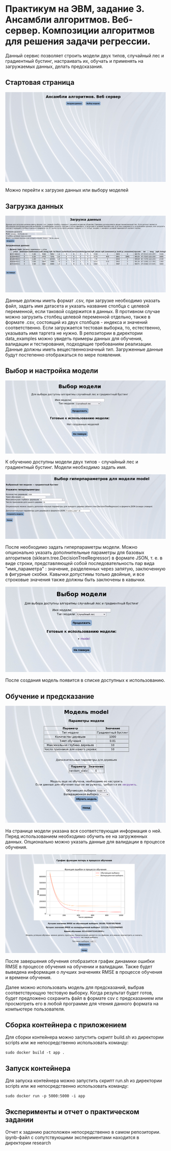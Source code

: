 # Практикум на ЭВМ, задание 3. Ансамбли алгоритмов. Веб-сервер. Композиции алгоритмов для решения задачи регрессии.

Данный сервис позволяет строить модели двух типов, случайный лес и градиентный бустинг, настраивать их, обучать и применять на загружаемых данных, делать предсказания.

## Стартовая страница

![](./readme_pics/start_page.png)


Можно перейти к загрузке данных или выбору моделей



## Загрузка данных

![](./readme_pics/data.png)

Данные должны иметь формат .csv, при загрузке необходимо указать файл, задать имя датасета и указать название столбца с целевой переменной, если таковой содержится в данных. В противном случае можно загрузить столбец целевой переменной отдельно, также в формате .csv, состоящий из двух столбцов - индекса и значений соответственно. Если загружается тестовая выборка, то, естественно, указывать имя таргета не нужно. В репозитории в директории data_examples можно увидеть примеры данных для обучения, валидации и тестирования, подходящие требованиям реализации. Данные должны иметь вещественнозначный тип. Загруженные данные будут постепенно отображаться по мере появления.


## Выбор и настройка модели

![](./readme_pics/model_type_set.png)


К обучению доступны модели двух типов - случайный лес и градиентный бустинг. Модели необходимо задать имя.


![](./readme_pics/params.png)

После необходимо задать гиперпараметры модели. Можно опционально указать дополнительные параметры для базовых алгоритмов (sklearn.tree.DecisionTreeRegressor) в формате JSON, т. е. в виде строки, представляющей собой последовательность пар вида "имя_параметра" : значение, разделенных через запятую, заключенную в фигурные скобки. Кавычки допустимы только двойные, и все строковые значения также должны быть заключены в кавычки.

![](./readme_pics/ready.png)

После создания модель появится в списке доступных к использованию.


## Обучение и предсказание

![](./readme_pics/unfit.png)

На странице модели указана вся соответствующая информация о ней. Перед использованием необходимо обучить ее на загруженных данных. Опционально можно указать данные для валидации в процессе обучения. 

![](./readme_pics/fit.png)

После завершения обучения отобразится график динамики ошибки RMSE в процессе обучения на обучении и валидации. Также будет выведена информация о лучших значениях RMSE в процессе обучения и времени обучения.

Далее можно использовать модель для предсказаний, выбрав соответствующую тестовую выборку. Когда результат будет готов, будет предложено сохранить файл в формате csv с предсказанием или просмотреть его в любой программе для чтения данного формата на компьютере пользователя. 

## Сборка контейнера с приложением

Для сборки контейнера можно запустить скрипт build.sh из директории scripts или же непосредственно использовать команду:

    sudo docker build -t app .

## Запуск контейнера

Для запуска контейнера можно запустить скрипт run.sh из директории scripts или же непосредственно использовать команду:

    sudo docker run -p 5000:5000 -i app

## Эксперименты и отчет о практическом задании

Отчет к заданию расположен непосредственно в самом репозитории. ipynb-файл с сопутствующими экспериментами находится в директории research
